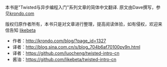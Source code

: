 本书是"Twisted与异步编程入门"系列文章的简体中文翻译.
原文由Dave撰写，参见[krondo.com](http://krondo.com/blog/?page_id=1327 "Twisted Introduction")

版权归原作者所有，本书只是对文章进行整理，提高阅读体验，如有侵权，欢迎来信告知 [likebeta](http://www.ixxoo.me)

+ 作者：http://krondo.com/blog/?page_id=1327
+ 译者：http://blog.sina.com.cn/s/blog_704b6af70100py9n.html
+ 译者：https://github.com/luocheng/twisted-intro-cn
+ 酱油：https://github.com/likebeta/twisted-intro-cn
